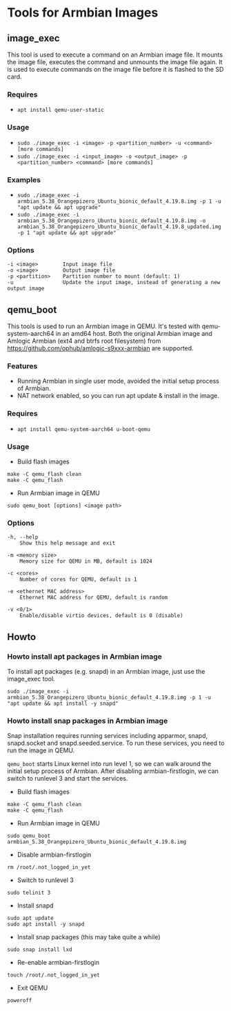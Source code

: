 # Tools for Armbian Images

## image_exec

This tool is used to execute a command on an Armbian image file. It mounts the image file, executes the command and unmounts the image file again. It is used to execute commands on the image file before it is flashed to the SD card.

### Requires
- ```apt install qemu-user-static```

### Usage

- ```sudo ./image_exec -i <image> -p <partition_number> -u <command> [more commands]```
- ```sudo ./image_exec -i <input_image> -o <output_image> -p <partition_number> <command> [more commands]```

### Examples

- ```sudo ./image_exec -i armbian_5.38_Orangepizero_Ubuntu_bionic_default_4.19.8.img -p 1 -u "apt update && apt upgrade"```
- ```sudo ./image_exec -i armbian_5.38_Orangepizero_Ubuntu_bionic_default_4.19.8.img -o armbian_5.38_Orangepizero_Ubuntu_bionic_default_4.19.8_updated.img -p 1 "apt update && apt upgrade"```

### Options

```
-i <image>        Input image file
-o <image>        Output image file
-p <partition>    Partition number to mount (default: 1)
-u                Update the input image, instead of generating a new output image
```

## qemu_boot

This tools is used to run an Armbian image in QEMU. It's tested with qemu-system-aarch64 in an amd64 host. Both the original Armbian image and Amlogic Armbian (ext4 and btrfs root filesystem) from https://github.com/ophub/amlogic-s9xxx-armbian are supported.

### Features

- Running Armbian in single user mode, avoided the initial setup process of Armbian.
- NAT network enabled, so you can run apt update & install in the image.

### Requires
- ```apt install qemu-system-aarch64 u-boot-qemu```

### Usage
- Build flash images

```
make -C qemu_flash clean
make -C qemu_flash
```

- Run Armbian image in QEMU

```
sudo qemu_boot [options] <image path>
```

### Options

```
-h, --help
    Show this help message and exit

-m <memory size>
    Memory size for QEMU in MB, default is 1024

-c <cores>
    Number of cores for QEMU, default is 1

-e <ethernet MAC address>
    Ethernet MAC address for QEMU, default is random

-v <0/1>
    Enable/disable virtio devices, default is 0 (disable)
```

## Howto

### Howto install apt packages in Armbian image

To install apt packages (e.g. snapd) in an Armbian image, just use the image_exec tool.

```
sudo ./image_exec -i armbian_5.38_Orangepizero_Ubuntu_bionic_default_4.19.8.img -p 1 -u "apt update && apt install -y snapd"
```

### Howto install snap packages in Armbian image

Snap installation requires running services including apparmor, snapd, snapd.socket and snapd.seeded.service. To run these services, you need to run the image in QEMU.

```qemu_boot``` starts Linux kernel into run level 1, so we can walk around the initial setup process of Armbian. After disabling armbian-firstlogin, we can switch to runlevel 3 and start the services.


- Build flash images

```
make -C qemu_flash clean
make -C qemu_flash
```

- Run Armbian image in QEMU

```
sudo qemu_boot armbian_5.38_Orangepizero_Ubuntu_bionic_default_4.19.8.img
```

- Disable armbian-firstlogin

```
rm /root/.not_logged_in_yet
```

- Switch to runlevel 3

```
sudo telinit 3
```

- Install snapd

```
sudo apt update
sudo apt install -y snapd
```

- Install snap packages (this may take quite a while)


```
sudo snap install lxd
```

- Re-enable armbian-firstlogin

```
touch /root/.not_logged_in_yet
```

- Exit QEMU

```
poweroff
```
